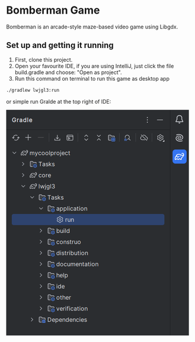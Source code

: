 # Bomberman Game

Bomberman is an arcade-style maze-based video game using Libgdx.

## Set up and getting it running
1. First, clone this project.
2. Open your favourite IDE, if you are using IntelliJ, just click the file build.gradle and choose: "Open as project".
3. Run this command on terminal to run this game as desktop app
```bash
./gradlew lwjgl3:run
 ```
or simple run Gralde at the top right of IDE:

![Run demo](assets/github/IDEA_run.png)